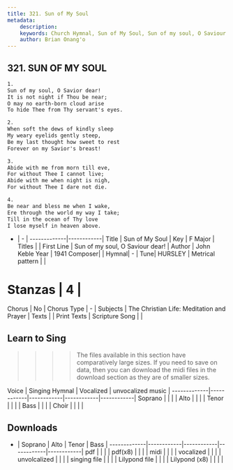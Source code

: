 ```yaml
---
title: 321. Sun of My Soul
metadata:
    description: 
    keywords: Church Hymnal, Sun of My Soul, Sun of my soul, O Saviour dear!, 
    author: Brian Onang'o
---
```



## 321. SUN OF MY SOUL

```txt
1.
Sun of my soul, O Savior dear!
It is not night if Thou be near;
O may no earth-born cloud arise
To hide Thee from Thy servant's eyes.

2.
When soft the dews of kindly sleep
My weary eyelids gently steep,
Be my last thought how sweet to rest
Forever on my Savior's breast!

3.
Abide with me from morn till eve,
For without Thee I cannot live;
Abide with me when night is nigh, 
For without Thee I dare not die.

4.
Be near and bless me when I wake,
Ere through the world my way I take;
Till in the ocean of Thy love
I lose myself in heaven above.
```

- |   -  |
-------------|------------|
Title | Sun of My Soul |
Key | F Major |
Titles |  |
First Line | Sun of my soul, O Saviour dear! |
Author | John Keble
Year | 1941
Composer|  |
Hymnal|  - |
Tune| HURSLEY |
Metrical pattern | |
# Stanzas | 4 |
Chorus | No |
Chorus Type | - |
Subjects | The Christian Life: Meditation and Prayer |
Texts |  |
Print Texts | 
Scripture Song |  |
  
## Learn to Sing

>>>> The files available in this section have comparatively large sizes. If you need to save on data, then you can download the midi files in the download section as they are of smaller sizes.

Voice |  Singing Hymnal | Vocalized | unvocalized music |
-------------|------------|------------|------------|------------|
Soprano | | | |
Alto | | | |
Tenor | | | |
Bass | | | |
Choir | | | |

## Downloads

- |  Soprano | Alto | Tenor | Bass |
-------------|------------|------------|------------|------------|
pdf | | | |
pdf(x8) | | | |
midi | | | |
vocalized | | | |
unvolcalized | | | |
singing file | | | |
Lilypond file | | | |
Lilypond (x8) | | | |
  